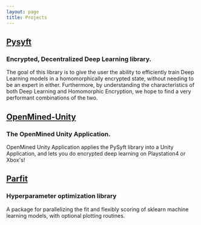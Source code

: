 ```yaml
---
layout: page
title: Projects
---
```


## [Pysyft](https://github.com/OpenMined/PySyft)

### Encrypted, Decentralized Deep Learning library.
The goal of this library is to give the user the ability to efficiently train Deep Learning models in a homomorphically encrypted state, without needing to be an expert in either. Furthermore, by understanding the characteristics of both Deep Learning and Homomorphic Encryption, we hope to find a very performant combinations of the two. 


## [OpenMined-Unity](https://github.com/OpenMined/OpenMined)
### The OpenMined Unity Application.
OpenMined Unity Application applies the PySyft library into a Unity Application, and lets you do encrypted deep learning on Playstation4 or Xbox's!

## [Parfit](https://github.com/jmcarpenter2/parfit)
### Hyperparameter optimization library

A package for parallelizing the fit and flexibly scoring of sklearn machine learning models, with optional plotting routines.

